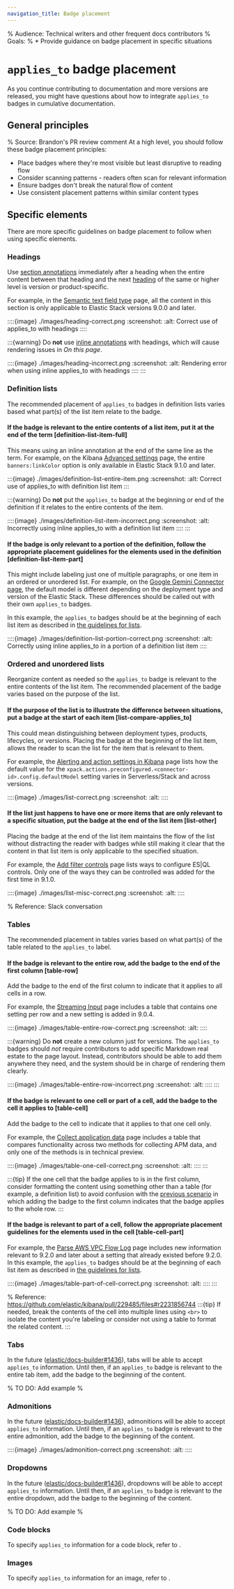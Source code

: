 ```yaml
---
navigation_title: Badge placement
---
```


% Audience: Technical writers and other frequent docs contributors
% Goals:
%   * Provide guidance on badge placement in specific situations

# `applies_to` badge placement

As you continue contributing to documentation and more versions are released,
you might have questions about how to integrate `applies_to` badges in
cumulative documentation.

## General principles

% Source: Brandon's PR review comment
At a high level, you should follow these badge placement principles:

* Place badges where they're most visible but least disruptive to reading flow
* Consider scanning patterns - readers often scan for relevant information
* Ensure badges don't break the natural flow of content
* Use consistent placement patterns within similar content types

## Specific elements

There are more specific guidelines on badge placement to follow when using specific elements.

### Headings

Use [section annotations](/syntax/applies.md#section-annotations) immediately after a heading when the entire content between that heading and the next [heading](/syntax/headings.md) of the same or higher level is version or product-specific.

For example, in the [Semantic text field type](https://www.elastic.co/docs/reference/elasticsearch/mapping-reference/semantic-text#custom-by-pipelines) page, all the content in this section is only applicable to Elastic Stack versions 9.0.0 and later.

::::{image} ./images/heading-correct.png
:screenshot:
:alt: Correct use of applies_to with headings
::::

:::{warning}
Do **not** use [inline annotations](/syntax/applies.md#inline-annotations) with headings, which will cause rendering issues in _On this page_.

::::{image} ./images/heading-incorrect.png
:screenshot:
:alt: Rendering error when using inline applies_to with headings
::::
:::

### Definition lists

The recommended placement of `applies_to` badges in definition lists varies based what part(s) of the list item relate to the badge.

#### If the badge is relevant to the entire contents of a list item, put it at the end of the term [definition-list-item-full]

This means using an inline annotation at the end of the same line as the term. For example, on the Kibana [Advanced settings](https://www.elastic.co/docs/reference/kibana/advanced-settings#kibana-banners-settings) page, the entire `banners:linkColor` option is only available in Elastic Stack 9.1.0 and later.

:::{image} ./images/definition-list-entire-item.png
:screenshot:
:alt: Correct use of applies_to with definition list item
:::

:::{warning}
Do **not** put the `applies_to` badge at the beginning or end of the definition if it relates to the entire contents of the item.

::::{image} ./images/definition-list-item-incorrect.png
:screenshot:
:alt: Incorrectly using inline applies_to with a definition list item
::::
:::

#### If the badge is only relevant to a portion of the definition, follow the appropriate placement guidelines for the elements used in the definition [definition-list-item-part]

This might include labeling just one of multiple paragraphs, or one item in an ordered or unordered list. For example, on the [Google Gemini Connector page](https://www.elastic.co/docs/reference/kibana/connectors-kibana/gemini-action-type#gemini-connector-configuration), the default model is different depending on the deployment type and version of the Elastic Stack. These differences should be called out with their own `applies_to` badges.

In this example, the `applies_to` badges should be at the beginning of each list item as described in [the guidelines for lists](#list-compare-applies_to).

::::{image} ./images/definition-list-portion-correct.png
:screenshot:
:alt: Correctly using inline applies_to in a portion of a definition list item
::::

### Ordered and unordered lists

Reorganize content as needed so the `applies_to` badge is relevant to the entire contents of the list item.
The recommended placement of the badge varies based on the purpose of the list.

#### If the purpose of the list is to illustrate the difference between situations, put a badge at the start of each item [list-compare-applies_to]

This could mean distinguishing between deployment types, products, lifecycles, or versions.
Placing the badge at the beginning of the list item, allows the reader to scan the list for the item that is relevant to them.

For example, the [Alerting and action settings in Kibana](https://www.elastic.co/docs/reference/kibana/configuration-reference/alerting-settings) page lists how the default value for the `xpack.actions.preconfigured.<connector-id>.config.defaultModel` setting varies in Serverless/Stack and across versions.

::::{image} ./images/list-correct.png
:screenshot:
:alt:
::::

#### If the list just happens to have one or more items that are only relevant to a specific situation, put the badge at the end of the list item [list-other]

Placing the badge at the end of the list item maintains the flow of the list without distracting the reader with badges while still making it clear that the content in that list item is only applicable to the specified situation.

For example, the [Add filter controls](https://www.elastic.co/docs/explore-analyze/dashboards/add-controls) page lists ways to configure ES|QL controls. Only one of the ways they can be controlled was added for the first time in 9.1.0.

::::{image} ./images/list-misc-correct.png
:screenshot:
:alt:
::::


% Reference: Slack conversation
### Tables

The recommended placement in tables varies based on what part(s) of the table related to the `applies_to` label.

#### If the badge is relevant to the entire row, add the badge to the end of the first column [table-row]

Add the badge to the end of the first column to indicate that it applies to all cells in a row.

For example, the [Streaming Input](https://www.elastic.co/docs/reference/beats/filebeat/filebeat-input-streaming#_metrics_14) page includes a table that contains one setting per row and a new setting is added in 9.0.4.

::::{image} ./images/table-entire-row-correct.png
:screenshot:
:alt:
::::

:::{warning}
Do **not** create a new column just for versions.
The `applies_to` badges should _not_ require contributors to add specific Markdown real estate to the page layout.
Instead, contributors should be able to add them anywhere they need, and the system should be in charge of rendering them clearly.

::::{image} ./images/table-entire-row-incorrect.png
:screenshot:
:alt:
::::
:::

#### If the badge is relevant to one cell or part of a cell, add the badge to the cell it applies to [table-cell]

Add the badge to the cell to indicate that it applies to that one cell only.

For example, the [Collect application data](https://www.elastic.co/docs/solutions/observability/apm/collect-application-data#_capabilities) page includes a table that compares functionality across two methods for collecting APM data, and only one of the methods is in technical preview.

::::{image} ./images/table-one-cell-correct.png
:screenshot:
:alt:
::::
:::

:::{tip}
If the one cell that the badge applies to is in the first column, consider formatting the content
using something other than a table (for example, a definition list) to avoid confusion with the
[previous scenario](#table-row) in which adding the badge to the first column indicates that the
badge applies to the whole row.
:::

#### If the badge is relevant to part of a cell, follow the appropriate placement guidelines for the elements used in the cell [table-cell-part]

For example, the [Parse AWS VPC Flow Log](https://www.elastic.co/docs/reference/beats/filebeat/processor-parse-aws-vpc-flow-log) page includes new information relevant to 9.2.0 and later about a setting that already existed before 9.2.0. In this example, the `applies_to` badges should be at the beginning of each list item as described in [the guidelines for lists](#list-compare-applies_to).

::::{image} ./images/table-part-of-cell-correct.png
:screenshot:
:alt:
::::
:::

% Reference: https://github.com/elastic/kibana/pull/229485/files#r2231856744
:::{tip}
If needed, break the contents of the cell into multiple lines using `<br>` to isolate the content you're labeling or consider not using a table to format the related content.
:::

### Tabs

In the future ([elastic/docs-builder#1436](https://github.com/elastic/docs-builder/issues/1436)), tabs will be able to accept `applies_to` information. Until then, if an `applies_to` badge is relevant to the entire tab item, add the badge to the beginning of the content.

% TO DO: Add example
% <image>

### Admonitions

In the future ([elastic/docs-builder#1436](https://github.com/elastic/docs-builder/issues/1436)), admonitions will be able to accept `applies_to` information. Until then, if an `applies_to` badge is relevant to the entire admonition, add the badge to the beginning of the content.

::::{image} ./images/admonition-correct.png
:screenshot:
:alt:
::::

### Dropdowns

In the future ([elastic/docs-builder#1436](https://github.com/elastic/docs-builder/issues/1436)), dropdowns will be able to accept `applies_to` information. Until then, if an `applies_to` badge is relevant to the entire dropdown, add the badge to the beginning of the content.

% TO DO: Add example
% <image>

### Code blocks

To specify `applies_to` information for a code block, refer to [](/contribute/cumulative-docs/example-scenarios.md#code-block).

### Images

To specify `applies_to` information for an image, refer to [](/contribute/cumulative-docs/example-scenarios.md#screenshot).
